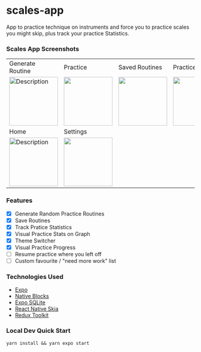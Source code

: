 # scales-app

App to practice technique on instruments and force you to practice
scales you might skip, plus track your practice Statistics.

### Scales App Screenshots

<table>
  <tr>
    <td>Generate Routine</td>
    <td>Practice</td>
    <td>Saved Routines</td>
    <td>Practice Stats</td>
  </tr>
  <tr>
    <td><img src="https://github.com/user-attachments/assets/702643ce-a6dd-4018-8066-29d97138de39" alt="Description" width="130" height="auto"></td>
    <td><img src="https://github.com/user-attachments/assets/b793c69c-f14b-4aac-8f5a-5c95ff4561dd" width=130 height=auto></td>
    <td><img src="https://github.com/user-attachments/assets/7c7c9b8c-f3a0-4854-9cf3-13eb283a69d5" width=130 height=auto></td>
    <td><img src="https://github.com/user-attachments/assets/836c6e94-8f02-4213-a081-7a2dd91291bc" width=130 height=auto></td>
  </tr>
   <tr>
    <td>Home</td>
    <td>Settings</td>
    <!-- <td>Saved Routines</td>
    <td>Practice Stats</td> -->
  </tr>
    <tr>
    <td><img src="https://github.com/user-attachments/assets/422cbbd0-9bb9-46a2-92c3-3113f4ae467b" alt="Description" width="130" height="auto"></td>
    <td><img src="https://github.com/user-attachments/assets/d923ad14-ccbb-4f41-8da4-a8dd5497a276" width=130 height=auto></td>
    <!-- <td><img src="https://github.com/user-attachments/assets/7c7c9b8c-f3a0-4854-9cf3-13eb283a69d5" width=130 height=auto></td>
    <td><img src="https://github.com/user-attachments/assets/836c6e94-8f02-4213-a081-7a2dd91291bc" width=130 height=auto></td> -->
  </tr>
 </table>

### Features

- [x] Generate Random Practice Routines
- [x] Save Routines
- [x] Track Pratice Statistics
- [x] Visual Practice Stats on Graph
- [x] Theme Switcher
- [x] Visual Practice Progress
- [ ] Resume practice where you left off
- [ ] Custom favourite / "need more work" list

### Technologies Used

- [Expo](https://expo.dev/)
- [Native Blocks](https://github.com/Tenwall-Development/native-blocks-internal)
- [Expo SQLite](https://docs.expo.dev/versions/latest/sdk/sqlite/)
- [React Native Skia](https://shopify.github.io/react-native-skia/)
- [Redux Toolkit](https://redux-toolkit.js.org/)

### Local Dev Quick Start

```
yarn install && yarn expo start
```
